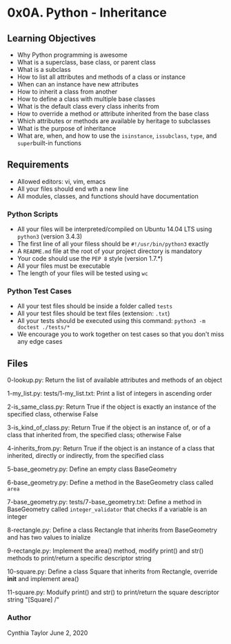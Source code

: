 # 0x0A. Python - Inheritance

## Learning Objectives
- Why Python programming is awesome
- What is a superclass, base class, or parent class
- What is a subclass
- How to list all attributes and methods of a class or instance
- When can an instance have new attributes
- How to inherit a class from another
- How to define a class with multiple base classes
- What is the default class every class inherits from
- How to override a method or attribute inherited from the base class
- Which attributes or methods are available by heritage to subclasses
- What is the purpose of inheritance
- What are, when, and how to use the `isinstance`, `issubclass`, `type`, and `super`built-in functions


## Requirements
- Allowed editors: vi, vim, emacs
- All your files should end wth a new line
- All modules, classes, and functions should have documentation

### Python Scripts
- All your files will be interpreted/compiled on Ubuntu 14.04 LTS using `python3` (version 3.4.3)
- The first line of all your filess should be `#!/usr/bin/python3` exactly
- A `README.md` file at the root of your project directory is mandatory
- Your code should use the `PEP 8` style (version 1.7.*)
- All your files must be executable
- The length of your files will be tested using `wc`

### Python Test Cases
- All your test files should be inside a folder called `tests`
- All your test files should be text files (extension: `.txt`)
- All your tests should be executed using this command: `python3 -m doctest ./tests/*`
- We encourage you to work together on test cases so that you don't miss any edge cases


## Files
0-lookup.py:
	Return the list of available attributes and methods of an object

1-my_list.py:
tests/1-my_list.txt:
	Print a list of integers in ascending order

2-is_same_class.py:
	Return True if the object is exactly an instance of the specified class, otherwise False

3-is_kind_of_class.py:
	Return True if the object is an instance of, or of a class that inherited from, the specified class; otherwise False

4-inherits_from.py:
	Return True if the object is an instance of a class that inherited, directly or indirectly, from the specified class

5-base_geometry.py:
	Define an empty class BaseGeometry

6-base_geometry.py:
	Define a method in the BaseGeometry class called `area`

7-base_geometry.py:
tests/7-base_geometry.txt:
	Define a method in BaseGeometry called `integer_validator` that checks if a variable is an integer

8-rectangle.py:
	Define a class Rectangle that inherits from BaseGeometry and has two values to inialize

9-rectangle.py:
	Implement the area() method, modify print() and str() methods to print/return a specific descriptor string

10-square.py:
	Define a class Square that inherits from Rectangle, override __init__ and implement area()

11-square.py:
	Moduify print() and str() to print/return the square descriptor string "[Square] <width>/<height>"


### Author
Cynthia Taylor
June 2, 2020
